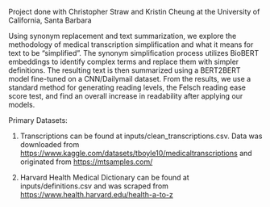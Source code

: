 Project done with Christopher Straw and Kristin Cheung at the University of California, Santa Barbara

Using synonym replacement and text summarization, we explore the methodology of medical transcription simplification and what it means for text to be “simplified”. The synonym simplification process utilizes BioBERT embeddings to identify complex terms and replace them with simpler definitions. The resulting text is then summarized using a BERT2BERT model fine-tuned on a CNN/Dailymail dataset. From the results, we use a standard method for generating reading levels, the Felsch reading ease score test, and find an overall increase in readability after applying our models.


Primary Datasets:
1. Transcriptions can be found at inputs/clean_transcriptions.csv. Data was downloaded from https://www.kaggle.com/datasets/tboyle10/medicaltranscriptions and originated from https://mtsamples.com/

2. Harvard Health Medical Dictionary can be found at inputs/definitions.csv and was scraped from https://www.health.harvard.edu/health-a-to-z
